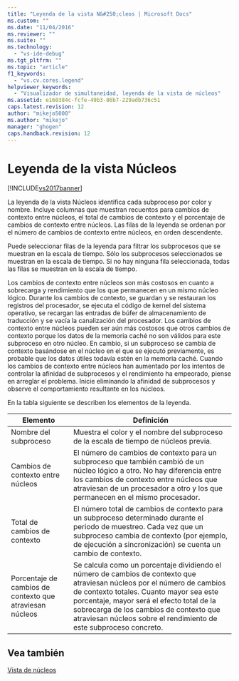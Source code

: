 ```yaml
---
title: "Leyenda de la vista N&#250;cleos | Microsoft Docs"
ms.custom: ""
ms.date: "11/04/2016"
ms.reviewer: ""
ms.suite: ""
ms.technology: 
  - "vs-ide-debug"
ms.tgt_pltfrm: ""
ms.topic: "article"
f1_keywords: 
  - "vs.cv.cores.legend"
helpviewer_keywords: 
  - "Visualizador de simultaneidad, leyenda de la vista de núcleos"
ms.assetid: e160384c-fcfe-49b3-86b7-229adb736c51
caps.latest.revision: 12
author: "mikejo5000"
ms.author: "mikejo"
manager: "ghogen"
caps.handback.revision: 12
---
```

# Leyenda de la vista N&#250;cleos
[!INCLUDE[vs2017banner](../code-quality/includes/vs2017banner.md)]

La leyenda de la vista Núcleos identifica cada subproceso por color y nombre.  Incluye columnas que muestran recuentos para cambios de contexto entre núcleos, el total de cambios de contexto y el porcentaje de cambios de contexto entre núcleos.  Las filas de la leyenda se ordenan por el número de cambios de contexto entre núcleos, en orden descendente.  
  
 Puede seleccionar filas de la leyenda para filtrar los subprocesos que se muestran en la escala de tiempo.  Sólo los subprocesos seleccionados se muestran en la escala de tiempo.  Si no hay ninguna fila seleccionada, todas las filas se muestran en la escala de tiempo.  
  
 Los cambios de contexto entre núcleos son más costosos en cuanto a sobrecarga y rendimiento que los que permanecen en un mismo núcleo lógico.  Durante los cambios de contexto, se guardan y se restauran los registros del procesador, se ejecuta el código de kernel del sistema operativo, se recargan las entradas de búfer de almacenamiento de traducción y se vacía la canalización del procesador.  Los cambios de contexto entre núcleos pueden ser aún más costosos que otros cambios de contexto porque los datos de la memoria caché no son válidos para este subproceso en otro núcleo.  En cambio, si un subproceso se cambia de contexto basándose en el núcleo en el que se ejecutó previamente, es probable que los datos útiles todavía estén en la memoria caché.  Cuando los cambios de contexto entre núcleos han aumentado por los intentos de controlar la afinidad de subprocesos y el rendimiento ha empeorado, piense en arreglar el problema.  Inicie eliminando la afinidad de subprocesos y observe el comportamiento resultante en los núcleos.  
  
 En la tabla siguiente se describen los elementos de la leyenda.  
  
|Elemento|Definición|  
|--------------|----------------|  
|Nombre del subproceso|Muestra el color y el nombre del subproceso de la escala de tiempo de núcleos previa.|  
|Cambios de contexto entre núcleos|El número de cambios de contexto para un subproceso que también cambió de un núcleo lógico a otro.  No hay diferencia entre los cambios de contexto entre núcleos que atraviesan de un procesador a otro y los que permanecen en el mismo procesador.|  
|Total de cambios de contexto|El número total de cambios de contexto para un subproceso determinado durante el periodo de muestreo.  Cada vez que un subproceso cambia de contexto \(por ejemplo, de ejecución a sincronización\) se cuenta un cambio de contexto.|  
|Porcentaje de cambios de contexto que atraviesan núcleos|Se calcula como un porcentaje dividiendo el número de cambios de contexto que atraviesan núcleos por el número de cambios de contexto totales.  Cuanto mayor sea este porcentaje, mayor será el efecto total de la sobrecarga de los cambios de contexto que atraviesan núcleos sobre el rendimiento de este subproceso concreto.|  
  
## Vea también  
 [Vista de núcleos](../profiling/cores-view.md)